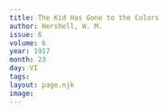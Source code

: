 ```yaml
---
title: The Kid Has Gone to the Colors
author: Hershell, W. M.
issue: 6
volume: 6
year: 1917
month: 23
day: VI
tags:
layout: page.njk
image:
---
```





